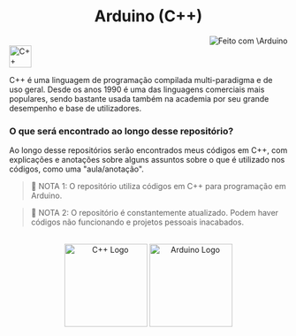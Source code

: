 <h1 align="center"> Arduino (C++) </h1>

<img align="right" alt="Feito com \Arduino" src="https://img.shields.io/badge/Feito_com-Arduino-00878f?style=for-the-badge&logo=Arduino"/>
<br>
<img height="40em" alt="C++" src="https://img.shields.io/badge/C%2B%2B-22272E?style=for-the-badge&logo=c%2B%2B&logoColor=00599C"/>
<p> C++ é uma linguagem de programação compilada multi-paradigma e de uso geral. Desde os anos 1990 é uma das linguagens comerciais mais populares, sendo bastante usada também na academia por seu grande desempenho e base de utilizadores. </p>

<h3> O que será encontrado ao longo desse repositório? </h3>
<p> Ao longo desse repositórios serão encontrados meus códigos em C++, com explicações e anotações sobre alguns assuntos sobre o que é utilizado nos códigos, como uma "aula/anotação". </p>

>🛑 NOTA 1: O repositório utiliza códigos em C++ para programação em Arduino.

>🛑 NOTA 2: O repositório é constantemente atualizado. Podem haver códigos não funcionando e projetos pessoais inacabados.

<br>

<div align="center">

<img height="150em" alt="C++ Logo" src="https://upload.wikimedia.org/wikipedia/commons/thumb/1/18/ISO_C%2B%2B_Logo.svg/1822px-ISO_C%2B%2B_Logo.svg.png"/>

<img height="150em" alt="Arduino Logo" src="https://logodownload.org/wp-content/uploads/2019/03/arduino-logo.png"/>
</div>
